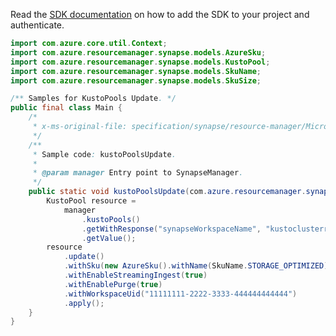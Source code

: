 Read the [SDK documentation](https://github.com/Azure/azure-sdk-for-java/blob/azure-resourcemanager-synapse_1.0.0-beta.5/sdk/synapse/azure-resourcemanager-synapse/README.md) on how to add the SDK to your project and authenticate.

```java
import com.azure.core.util.Context;
import com.azure.resourcemanager.synapse.models.AzureSku;
import com.azure.resourcemanager.synapse.models.KustoPool;
import com.azure.resourcemanager.synapse.models.SkuName;
import com.azure.resourcemanager.synapse.models.SkuSize;

/** Samples for KustoPools Update. */
public final class Main {
    /*
     * x-ms-original-file: specification/synapse/resource-manager/Microsoft.Synapse/preview/2021-06-01-preview/examples/KustoPoolsUpdate.json
     */
    /**
     * Sample code: kustoPoolsUpdate.
     *
     * @param manager Entry point to SynapseManager.
     */
    public static void kustoPoolsUpdate(com.azure.resourcemanager.synapse.SynapseManager manager) {
        KustoPool resource =
            manager
                .kustoPools()
                .getWithResponse("synapseWorkspaceName", "kustoclusterrptest4", "kustorptest", Context.NONE)
                .getValue();
        resource
            .update()
            .withSku(new AzureSku().withName(SkuName.STORAGE_OPTIMIZED).withCapacity(2).withSize(SkuSize.MEDIUM))
            .withEnableStreamingIngest(true)
            .withEnablePurge(true)
            .withWorkspaceUid("11111111-2222-3333-444444444444")
            .apply();
    }
}
```

